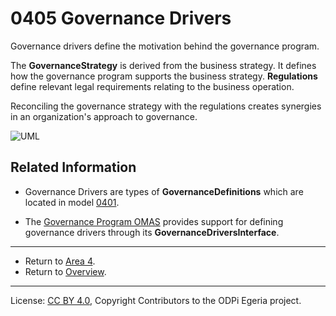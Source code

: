 <!-- SPDX-License-Identifier: CC-BY-4.0 -->
<!-- Copyright Contributors to the ODPi Egeria project. -->

# 0405 Governance Drivers

Governance drivers define the motivation behind the governance program.

The **GovernanceStrategy** is derived from the business strategy.
It defines how the governance program supports the business strategy.
**Regulations** define relevant legal requirements relating to the business operation.

Reconciling the governance strategy with the regulations creates synergies
in an organization's approach to governance.

![UML](0405-Governance-Drivers.png#pagewidth)

## Related Information

* Governance Drivers are types of **GovernanceDefinitions** which are located in model [0401](0401-Governance-Definitions.md).

* The [Governance Program OMAS](../../../open-metadata-implementation/access-services/governance-program)
  provides support for defining governance drivers through its **GovernanceDriversInterface**. 

---

* Return to [Area 4](Area-4-models.md).
* Return to [Overview](.).

----
License: [CC BY 4.0](https://creativecommons.org/licenses/by/4.0/),
Copyright Contributors to the ODPi Egeria project.
